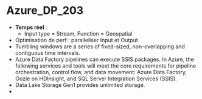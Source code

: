 # Azure_DP_203

+ **Temps réel** : 
  + Input type = Stream, Function = Geospatial
+  Optimisation de perf : paralleliser Input et Output
+  Tumbling windows are a series of fixed-sized, non-overlapping and contiguous time intervals.
+  Azure Data Factory pipelines can execute SSIS packages. In Azure, the following services and tools will meet the core requirements for pipeline orchestration, control flow, and data movement: Azure Data Factory, Oozie on HDInsight, and SQL Server Integration Services (SSIS).
+  Data Lake Storage Gen1 provides unlimited storage.
+  
